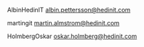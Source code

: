 AlbinHedinIT <albin.pettersson@hedinit.com>

martingit <martin.almstrom@hedinit.com>

HolmbergOskar <oskar.holmberg@hedinit.com>
